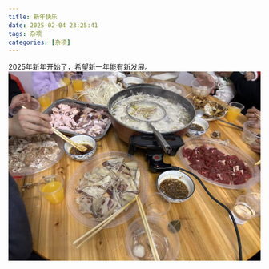 ```yaml
---
title: 新年快乐
date: 2025-02-04 23:25:41
tags: 杂项
categories: [杂项]
---
```

2025年新年开始了，希望新一年能有新发展。
![alt text](3d4239f2618f35294285f12b2d2b8b6.jpg)